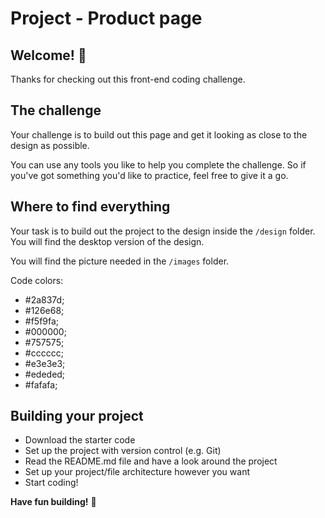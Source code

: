 # Project - Product page

## Welcome! 👋

Thanks for checking out this front-end coding challenge.

## The challenge

Your challenge is to build out this page and get it looking as close to the design as possible.

You can use any tools you like to help you complete the challenge. So if you've got something you'd like to practice, feel free to give it a go.

## Where to find everything

Your task is to build out the project to the design inside the `/design` folder. You will find the desktop version of the design. 

You will find the picture needed in the `/images` folder.

Code colors: 
- #2a837d;
- #126e68;
- #f5f9fa;
- #000000;
- #757575; 
- #cccccc;
- #e3e3e3;
- #ededed;
- #fafafa;


## Building your project

- Download the starter code
- Set up the project with version control (e.g. Git)
- Read the README.md file and have a look around the project
- Set up your project/file architecture however you want
- Start coding!

**Have fun building!** 🚀
